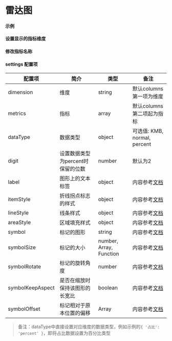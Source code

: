 # 雷达图

#### 示例

<vuep template="#simple-radar"></vuep>

<script v-pre type="text/x-template" id="simple-radar">
<template>
  <ve-radar :data="chartData"></ve-radar>
</template>

<script>
  export default {
    data () {
      return {
        chartData: {
          columns: ['日期', '访问用户', '下单用户', '下单率'],
          rows: [
            { '日期': '1/1', '访问用户': 1393, '下单用户': 1093, '下单率': 0.32 },
            { '日期': '1/2', '访问用户': 3530, '下单用户': 3230, '下单率': 0.26 },
            { '日期': '1/3', '访问用户': 2923, '下单用户': 2623, '下单率': 0.76 },
            { '日期': '1/4', '访问用户': 1723, '下单用户': 1423, '下单率': 0.49 },
            { '日期': '1/5', '访问用户': 3792, '下单用户': 3492, '下单率': 0.323 },
            { '日期': '1/6', '访问用户': 4593, '下单用户': 4293, '下单率': 0.78 }
          ]
        }
      }
    }
  }
</script>
</script>

#### 设置显示的指标维度

<vuep template="#set-metrics-dimension"></vuep>

<script v-pre type="text/x-template" id="set-metrics-dimension">
<template>
  <ve-radar :data="chartData" :settings="chartSettings"></ve-radar>
</template>

<script>
  export default {
    data () {
      this.chartSettings = {
        dimension: ['日期'],
        metrics: ['访问用户', '下单用户', '下单率'],
        dataType: { '下单率': 'percent' }
      }
      return {
        chartData: {
          columns: ['日期', '访问用户', '下单用户', '下单率'],
          rows: [
            { '日期': '1/1', '访问用户': 1393, '下单用户': 1093, '下单率': 0.32 },
            { '日期': '1/2', '访问用户': 3530, '下单用户': 3230, '下单率': 0.26 },
            { '日期': '1/3', '访问用户': 2923, '下单用户': 2623, '下单率': 0.76 },
            { '日期': '1/4', '访问用户': 1723, '下单用户': 1423, '下单率': 0.49 },
            { '日期': '1/5', '访问用户': 3792, '下单用户': 3492, '下单率': 0.323 },
            { '日期': '1/6', '访问用户': 4593, '下单用户': 4293, '下单率': 0.78 }
          ]
        }
      }
    }
  }
</script>
</script>

#### 修改指标名称

<vuep template="#change-metrics-name"></vuep>

<script v-pre type="text/x-template" id="change-metrics-name">
<template>
  <ve-radar :data="chartData" :settings="chartSettings"></ve-radar>
</template>

<script>
  export default {
    data () {
      this.chartSettings = {
        labelMap: {
          '日期': 'date',
          '访问用户': 'PV',
          '下单用户': 'Order',
          '下单率': 'orderRate'
        }
      }
      return {
        chartData: {
          columns: ['日期', '访问用户', '下单用户', '下单率'],
          rows: [
            { '日期': '1/1', '访问用户': 1393, '下单用户': 1093, '下单率': 0.32 },
            { '日期': '1/2', '访问用户': 3530, '下单用户': 3230, '下单率': 0.26 },
            { '日期': '1/3', '访问用户': 2923, '下单用户': 2623, '下单率': 0.76 },
            { '日期': '1/4', '访问用户': 1723, '下单用户': 1423, '下单率': 0.49 },
            { '日期': '1/5', '访问用户': 3792, '下单用户': 3492, '下单率': 0.323 },
            { '日期': '1/6', '访问用户': 4593, '下单用户': 4293, '下单率': 0.78 }
          ]
        }
      }
    }
  }
</script>
</script>

#### settings 配置项

| 配置项 | 简介 | 类型 | 备注 |
| --- | --- | --- | --- |
| dimension | 维度 | string | 默认columns第一项为维度 |
| metrics | 指标 | array | 默认columns第二项起为指标 |
| dataType | 数据类型 | object | 可选值: KMB, normal, percent |
| digit | 设置数据类型为percent时保留的位数 | number | 默认为2 |
| label | 图形上的文本标签 | object | 内容参考[文档](http://echarts.baidu.com/option.html#series-radar.label) |
| itemStyle | 折线拐点标志的样式 | object | 内容参考[文档](http://echarts.baidu.com/option.html#series-radar.itemStyle) |
| lineStyle | 线条样式 | object | 内容参考[文档](http://echarts.baidu.com/option.html#series-radar.lineStyle) |
| areaStyle | 区域填充样式 | object | 内容参考[文档](http://echarts.baidu.com/option.html#series-radar.areaStyle)  |
| symbol | 标记的图形 | string | 内容参考[文档](http://echarts.baidu.com/option.html#series-radar.symbol)  |
| symbolSize | 标记的大小 | number, Array, Function | 内容参考[文档](http://echarts.baidu.com/option.html#series-radar.symbolSize)  |
| symbolRotate | 标记的旋转角度 | number | 内容参考[文档](http://echarts.baidu.com/option.html#series-radar.symbolRotate)  |
| symbolKeepAspect | 是否在缩放时保持该图形的长宽比 | boolean | 内容参考[文档](http://echarts.baidu.com/option.html#series-radar.symbolKeepAspect)  |
| symbolOffset | 标记相对于原本位置的偏移 | Array | 内容参考[文档](http://echarts.baidu.com/option.html#series-radar.symbolOffset)  |


> 备注：dataType中直接设置对应维度的数据类型，例如示例的`{ '占比': 'percent' }`，即将占比数据设置为百分比类型
